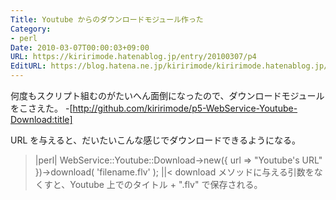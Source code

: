 ```yaml
---
Title: Youtube からのダウンロードモジュール作った
Category:
- perl
Date: 2010-03-07T00:00:03+09:00
URL: https://kiririmode.hatenablog.jp/entry/20100307/p4
EditURL: https://blog.hatena.ne.jp/kiririmode/kiririmode.hatenablog.jp/atom/entry/8454420450078212084
---
```



何度もスクリプト組むのがたいへん面倒になったので、ダウンロードモジュールをこさえた。
-[http://github.com/kiririmode/p5-WebService-Youtube-Download:title]

URL を与えると、だいたいこんな感じでダウンロードできるようになる。
>|perl|
  WebService::Youtube::Download->new({
    url => "Youtube's URL"
  })->download( 'filename.flv' );
||<
download メソッドに与える引数をなくすと、Youtube 上でのタイトル + ".flv" で保存される。
